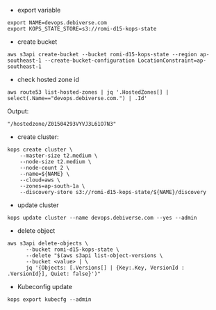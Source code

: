 - export variable
```
export NAME=devops.debiverse.com
export KOPS_STATE_STORE=s3://romi-d15-kops-state
```
- create bucket
```
aws s3api create-bucket --bucket romi-d15-kops-state --region ap-southeast-1 --create-bucket-configuration LocationConstraint=ap-southeast-1
```

- check hosted zone id
```
aws route53 list-hosted-zones | jq '.HostedZones[] | select(.Name=="devops.debiverse.com.") | .Id'
```
Output:
``` 
"/hostedzone/Z01504293VYVJ3L61O7N3"
```

- create cluster:
``` 
kops create cluster \
    --master-size t2.medium \
	--node-size t2.medium \
    --node-count 2 \
    --name=${NAME} \
    --cloud=aws \
    --zones=ap-south-1a \
    --discovery-store s3://romi-d15-kops-state/${NAME}/discovery
```

- update cluster
```
kops update cluster --name devops.debiverse.com --yes --admin
```

- delete object
```
aws s3api delete-objects \
      --bucket romi-d15-kops-state \
      --delete "$(aws s3api list-object-versions \
      --bucket <value> | \
      jq '{Objects: [.Versions[] | {Key:.Key, VersionId : .VersionId}], Quiet: false}')"
```

- Kubeconfig update
```
kops export kubecfg --admin
``` 